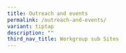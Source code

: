 ```yaml
---
title: Outreach and events
permalink: /outreach-and-events/
variant: tiptap
description: ""
third_nav_title: Workgroup sub Sites
---
```

<p></p>